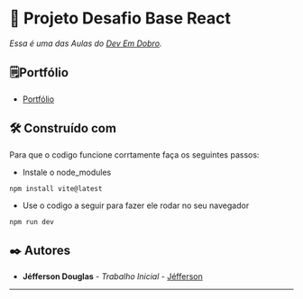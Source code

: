 # 🚀 Projeto Desafio Base React

*Essa é uma das Aulas do [Dev Em Dobro](https://www.youtube.com/c/DevemDobro).*

## 🗒️Portfólio 
* [Portfólio](https://jefferson-douglas.netlify.app/)

## 🛠️ Construído com

Para que o codigo funcione corrtamente faça os seguintes passos:

* Instale o node_modules

```
npm install vite@latest
```
* Use o codigo a seguir para fazer ele rodar no seu navegador
```
npm run dev
```
## ✒️ Autores

* **Jéfferson Douglas** - *Trabalho Inicial* - [Jéfferson]([https://github.com/linkParaPerfil](https://github.com/jersdouglas))

---
